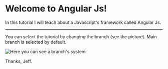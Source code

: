 **Welcome to Angular Js!**
===================

In this tutorial I will teach about a Javascript's framework called Angular Js.


----------

You can select the tutorial by changing the branch (see the picture). Main branch is selected by default.

 ![Here you can see a branch's system](https://lh3.googleusercontent.com/-3pyBhBwC8cw/V21doKvDBGI/AAAAAAAAAUI/XfxJK9MleQgWG652dW-lXl9uhUZCm2CkgCLcB/s0/branches.jpg "branches.jpg") 

Thanks, Jeff.